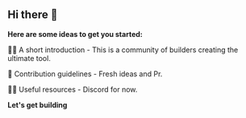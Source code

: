 ## Hi there 👋

**Here are some ideas to get you started:**

🙋‍♀️ A short introduction - This is a community of builders creating the ultimate tool.

🌈 Contribution guidelines - Fresh ideas and Pr.

👩‍💻 Useful resources - Discord for now.

**Let's get building**
